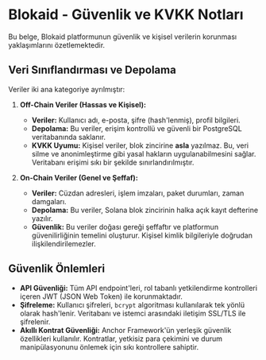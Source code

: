 # Blokaid - Güvenlik ve KVKK Notları

Bu belge, Blokaid platformunun güvenlik ve kişisel verilerin korunması yaklaşımlarını özetlemektedir.

## Veri Sınıflandırması ve Depolama

Veriler iki ana kategoriye ayrılmıştır:

1.  **Off-Chain Veriler (Hassas ve Kişisel):**
    - **Veriler:** Kullanıcı adı, e-posta, şifre (hash'lenmiş), profil bilgileri.
    - **Depolama:** Bu veriler, erişim kontrollü ve güvenli bir PostgreSQL veritabanında saklanır.
    - **KVKK Uyumu:** Kişisel veriler, blok zincirine **asla** yazılmaz. Bu, veri silme ve anonimleştirme gibi yasal hakların uygulanabilmesini sağlar. Veritabanı erişimi sıkı bir şekilde sınırlandırılmıştır.

2.  **On-Chain Veriler (Genel ve Şeffaf):**
    - **Veriler:** Cüzdan adresleri, işlem imzaları, paket durumları, zaman damgaları.
    - **Depolama:** Bu veriler, Solana blok zincirinin halka açık kayıt defterine yazılır.
    - **Güvenlik:** Bu veriler doğası gereği şeffaftır ve platformun güvenilirliğinin temelini oluşturur. Kişisel kimlik bilgileriyle doğrudan ilişkilendirilemezler.

## Güvenlik Önlemleri

- **API Güvenliği:** Tüm API endpoint'leri, rol tabanlı yetkilendirme kontrolleri içeren JWT (JSON Web Token) ile korunmaktadır.
- **Şifreleme:** Kullanıcı şifreleri, `bcrypt` algoritması kullanılarak tek yönlü olarak hash'lenir. Veritabanı ve istemci arasındaki iletişim SSL/TLS ile şifrelenir.
- **Akıllı Kontrat Güvenliği:** Anchor Framework'ün yerleşik güvenlik özellikleri kullanılır. Kontratlar, yetkisiz para çekimini ve durum manipülasyonunu önlemek için sıkı kontrollere sahiptir.